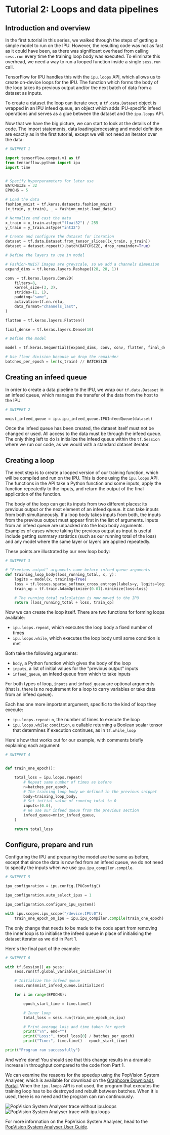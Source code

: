 <!-- Copyright (c) 2021 Graphcore Ltd. All rights reserved. -->
# Tutorial 2: Loops and data pipelines

## Introduction and overview

In the first tutorial in this series, we walked through the steps of getting a simple model to run on the IPU. However, the resulting code was not as fast as it could have been, as there was significant overhead from calling `sess.run` every time the training loop body was executed. To eliminate this overhead, we need a way to run a looped function inside a single `sess.run` call.

TensorFlow for IPU handles this with the `ipu.loops` API, which allows us to create on-device loops for the IPU. The function which forms the body of the loop takes its previous output and/or the next batch of data from a dataset as inputs.

To create a dataset the loop can iterate over, a `tf.data.Dataset` object is wrapped in an IPU infeed queue, an object which adds IPU-specific infeed operations and serves as a glue between the dataset and the `ipu.loops` API.

Now that we have the big picture, we can start to look at the details of the code. The import statements, data loading/processing and model definition are exactly as in the first tutorial, except we will not need an iterator over the data:

```python
# SNIPPET 1

import tensorflow.compat.v1 as tf
from tensorflow.python import ipu
import time


# Specify hyperparameters for later use
BATCHSIZE = 32
EPOCHS = 5

# Load the data
fashion_mnist = tf.keras.datasets.fashion_mnist
(x_train, y_train), _ = fashion_mnist.load_data()

# Normalize and cast the data
x_train = x_train.astype("float32") / 255
y_train = y_train.astype("int32")

# Create and configure the dataset for iteration
dataset = tf.data.Dataset.from_tensor_slices((x_train, y_train))
dataset = dataset.repeat().batch(BATCHSIZE, drop_remainder=True)

# Define the layers to use in model

# Fashion-MNIST images are greyscale, so we add a channels dimension
expand_dims = tf.keras.layers.Reshape((28, 28, 1))

conv = tf.keras.layers.Conv2D(
    filters=8,
    kernel_size=(3, 3),
    strides=(1, 1),
    padding="same",
    activation=tf.nn.relu,
    data_format="channels_last",
)

flatten = tf.keras.layers.Flatten()

final_dense = tf.keras.layers.Dense(10)

# Define the model

model = tf.keras.Sequential([expand_dims, conv, conv, flatten, final_dense])

# Use floor division because we drop the remainder
batches_per_epoch = len(x_train) // BATCHSIZE
```

## Creating an infeed queue

In order to create a data pipeline to the IPU, we wrap our `tf.data.Dataset` in an infeed queue, which manages the transfer of the data from the host to the IPU.

```python
# SNIPPET 2

mnist_infeed_queue = ipu.ipu_infeed_queue.IPUInfeedQueue(dataset)
```

Once the infeed queue has been created, the dataset itself must not be changed or used. All access to the data must be through the infeed queue. The only thing left to do is initialize the infeed queue within the `tf.Session` where we run our code, as we would with a standard dataset iterator.


## Creating a loop

The next step is to create a looped version of our training function, which will be compiled and run on the IPU. This is done using the `ipu.loops` API. The functions in the API take a Python function and some inputs, apply the function repeatedly to the inputs, and return the output of the final application of the function.

The body of the loop can get its inputs from two different places: its previous output or the next element of an infeed queue. It can take inputs from both simultaneously. If a loop body takes inputs from both, the inputs from the previous output must appear first in the list of arguments. Inputs from an infeed queue are unpacked into the loop body arguments. Examples of cases where taking the previous output as input is useful include getting summary statistics (such as our running total of the loss) and any model where the same layer or layers are applied repeatedly.

These points are illustrated by our new loop body:

```python
# SNIPPET 3

# "Previous output" arguments come before infeed queue arguments
def training_loop_body(loss_running_total, x, y):
    logits = model(x, training=True)
    loss = tf.losses.sparse_softmax_cross_entropy(labels=y, logits=logits)
    train_op = tf.train.AdamOptimizer(0.01).minimize(loss=loss)

    # The running total calculation is now moved to the IPU
    return [loss_running_total + loss, train_op]
```



Now we can create the loop itself. There are two functions for forming loops available:
- `ipu.loops.repeat`, which executes the loop body a fixed number of times
- `ipu.loops.while`, which executes the loop body until some condition is met

Both take the following arguments:

- `body`, a Python function which gives the body of the loop
- `inputs`, a list of initial values for the "previous output" inputs
- `infeed_queue`, an infeed queue from which to take inputs

For both types of loop, `inputs` and `infeed_queue` are optional arguments (that is, there is no requirement for a loop to carry variables or take data from an infeed queue).

Each has one more important argument, specific to the kind of loop they execute:

- `ipu.loops.repeat`: `n`, the number of times to execute the loop
- `ipu.loops.while`: `condition`, a callable returning a Boolean scalar tensor that determines if execution continues, as in `tf.while_loop`

Here's how that works out for our example, with comments briefly explaining each argument:

```python
# SNIPPET 4


def train_one_epoch():

    total_loss = ipu.loops.repeat(
        # Repeat same number of times as before
        n=batches_per_epoch,
        # The training loop body we defined in the previous snippet
        body=training_loop_body,
        # Set initial value of running total to 0
        inputs=[0.0],
        # We use our infeed queue from the previous section
        infeed_queue=mnist_infeed_queue,
    )

    return total_loss
```

## Configure, prepare and run

Configuring the IPU and preparing the model are the same as before, except that since the data is now fed from an infeed queue, we do not need to specify the inputs when we use `ipu.ipu_compiler.compile`.


```python
# SNIPPET 5

ipu_configuration = ipu.config.IPUConfig()

ipu_configuration.auto_select_ipus = 1

ipu_configuration.configure_ipu_system()

with ipu.scopes.ipu_scope("/device:IPU:0"):
    train_one_epoch_on_ipu = ipu.ipu_compiler.compile(train_one_epoch)
```

The only change that needs to be made to the code apart from removing the inner loop is to initialise the infeed queue in place of initialising the dataset iterator as we did in Part 1.

Here's the final part of the example:

```python
# SNIPPET 6

with tf.Session() as sess:
    sess.run(tf.global_variables_initializer())

    # Initialize the infeed queue
    sess.run(mnist_infeed_queue.initializer)

    for i in range(EPOCHS):

        epoch_start_time = time.time()

        # Inner loop
        total_loss = sess.run(train_one_epoch_on_ipu)

        # Print average loss and time taken for epoch
        print("\n", end="")
        print("Loss:", total_loss[0] / batches_per_epoch)
        print("Time:", time.time() - epoch_start_time)

print("Program ran successfully")
```

And we're done! You should see that this change results in a dramatic increase in throughput compared to the code from Part 1.

We can examine the reasons for the speedup using the PopVision System Analyser, which is available for download on the [Graphcore Downloads Portal](https://downloads.graphcore.ai/).
When the `ipu.loops` API is not used, the program that executes the training loop has to be destroyed and rebuilt between batches. When it is used, there is no need and the program can run continuously.

![PopVision System Analyser trace without `ipu.loops`](system_trace_without_ipu_loops.png)
![PopVision System Analyser trace with `ipu.loops`](system_trace_with_ipu_loops.png)

For more information on the PopVision System Analyser, head to the [PopVision System Analyser User Guide](https://docs.graphcore.ai/projects/system-analyser-userguide/en/2.11.2/).
